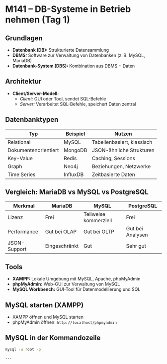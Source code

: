 # M141 – DB-Systeme in Betrieb nehmen (Tag 1)

## Grundlagen

- **Datenbank (DB):** Strukturierte Datensammlung
- **DBMS:** Software zur Verwaltung von Datenbanken (z. B. MySQL, MariaDB)
- **Datenbank-System (DBS):** Kombination aus DBMS + Daten

## Architektur

- **Client/Server-Modell:**  
  - *Client:* GUI oder Tool, sendet SQL-Befehle  
  - *Server:* Verarbeitet SQL-Befehle, speichert Daten zentral

## Datenbanktypen

| Typ                  | Beispiel     | Nutzen                     |
|----------------------|--------------|----------------------------|
| Relational           | MySQL        | Tabellenbasiert, klassisch |
| Dokumentenorientiert | MongoDB      | JSON-ähnliche Strukturen   |
| Key-Value            | Redis        | Caching, Sessions          |
| Graph                | Neo4j        | Beziehungen, Netzwerke     |
| Time Series          | InfluxDB     | Zeitbasierte Daten         |

## Vergleich: MariaDB vs MySQL vs PostgreSQL

| Merkmal     | MariaDB  | MySQL    | PostgreSQL     |
|-------------|----------|----------|----------------|
| Lizenz      | Frei     | Teilweise kommerziell | Frei           |
| Performance | Gut bei OLAP | Gut bei OLTP | Gut bei Analysen |
| JSON-Support| Eingeschränkt | Gut      | Sehr gut       |

## Tools

- **XAMPP:** Lokale Umgebung mit MySQL, Apache, phpMyAdmin
- **phpMyAdmin:** Web-GUI zur Verwaltung von MySQL
- **MySQL Workbench:** GUI-Tool für Datenmodellierung und SQL

## MySQL starten (XAMPP)

- XAMPP öffnen und MySQL starten
- phpMyAdmin öffnen: `http://localhost/phpmyadmin`

## MySQL in der Kommandozeile

```bash
mysql -u root -p

---

